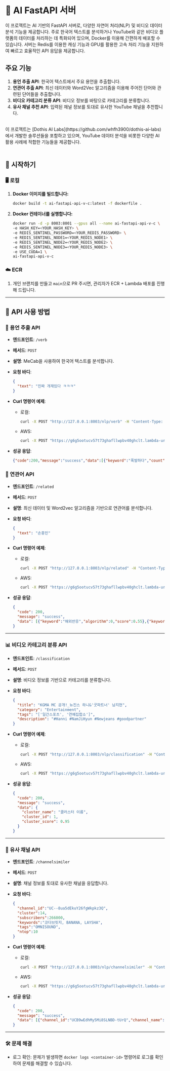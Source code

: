 # 🚀 AI FastAPI 서버

이 프로젝트는 AI 기반의 FastAPI 서버로, 다양한 자연어 처리(NLP) 및 비디오 데이터 분석 기능을 제공합니다. 주로 한국어 텍스트를 분석하거나 YouTube와 같은 비디오 플랫폼의 데이터를 처리하는 데 특화되어 있으며, Docker를 이용해 간편하게 배포할 수 있습니다. 서버는 Redis를 이용한 캐싱 기능과 GPU를 활용한 고속 처리 기능을 지원하여 빠르고 효율적인 API 응답을 제공합니다.
<br>
## 주요 기능
1. **용언 추출 API**: 한국어 텍스트에서 주요 용언을 추출합니다.
2. **연관어 추출 API**: 최신 데이터와 Word2Vec 알고리즘을 이용해 주어진 단어와 관련된 단어들을 추출합니다.
3. **비디오 카테고리 분류 API**: 비디오 정보를 바탕으로 카테고리를 분류합니다.
4. **유사 채널 추천 API**: 입력된 채널 정보를 토대로 유사한 YouTube 채널을 추천합니다.
<br>
이 프로젝트는  [Dothis AI Labs](https://github.com/whfh3900/dothis-ai-labs)에서 개발한 솔루션들을 포함하고 있으며, YouTube 데이터 분석을 비롯한 다양한 AI 활용 사례에 적합한 기능들을 제공합니다.
<br><br>

## 📄 시작하기

### 🖥️ 로컬
1. **Docker 이미지를 빌드합니다:**
    ```bash
    docker build -t ai-fastapi-api-v-c:latest -f dockerfile .
    ```
2. **Docker 컨테이너를 실행합니다:**
    ```bash
    docker run -d -p 8003:8001 --gpus all --name ai-fastapi-api-v-c \
    -e HASH_KEY=<YOUR_HASH_KEY> \
    -e REDIS_SENTINEL_PASSWORD=<YOUR_REDIS_PASSWORD> \
    -e REDIS_SENTINEL_NODE1=<YOUR_REDIS_NODE1> \
    -e REDIS_SENTINEL_NODE2=<YOUR_REDIS_NODE2> \
    -e REDIS_SENTINEL_NODE3=<YOUR_REDIS_NODE3> \
    -e USE_CUDA=1 \
    ai-fastapi-api-v-c
    ```

### ☁️ ECR
1. 개인 브랜치를 만들고 `main`으로 PR 주시면, 관리자가 ECR + Lambda 배포를 진행해 드립니다.

---

## 📡 API 사용 방법

### 📝 용언 추출 API
- **엔드포인트**: `/verb`
- **메서드**: `POST`
- **설명**: MeCab을 사용하여 한국어 텍스트를 분석합니다.
- **요청 바디**:
    ```json
    {
      "text": "진짜 개재밌다 ㅋㅋㅋ"
    }
    ```

- **Curl 명령어 예제**:
    - 로컬:
        ```bash
        curl -X POST "http://127.0.0.1:8003/nlp/verb" -H "Content-Type: application/json" -d '{"keyword":"손흥민", "related":"토트넘"}'
        ```
    - AWS:
        ```bash
        curl -X POST "https://g6g5ootucv57t73ghafllwpbv40ghclt.lambda-url.ap-northeast-2.on.aws/nlp/verb" -H "Content-Type: application/json" -d '{"keyword":"손흥민", "related":"토트넘"}'
        ```

- **성공 응답**:
    ```json
    {"code":200,"message":"success","data":[{"keyword":"폭발하다","count":126},{"keyword":"밝히다","count":67},{"keyword":"요구하다","count":65},{"keyword":"요청하다","count":64}]}
    ```

### 🔗 연관어 API
- **엔드포인트**: `/related`
- **메서드**: `POST`
- **설명**: 최신 데이터 및 Word2vec 알고리즘을 기반으로 연관어를 분석합니다.
- **요청 바디**:
    ```json
    {
      "text": "손흥민"
    }
    ```

- **Curl 명령어 예제**:
    - 로컬:
        ```bash
        curl -X POST "http://127.0.0.1:8003/nlp/related" -H "Content-Type: application/json" -d '{"text":"손흥민", "vbr_size":1000}'
        ```
    - AWS:
        ```bash
        curl -X POST "https://g6g5ootucv57t73ghafllwpbv40ghclt.lambda-url.ap-northeast-2.on.aws/nlp/related" -H "Content-Type: application/json" -d '{"text":"손흥민"}'
        ```

- **성공 응답**:
    ```json
    {
      "code": 200,
      "message": "success",
      "data": [{"keyword":"해외반응","algorithm":0,"score":0.55},{"keyword":"손흥민","algorithm":0,"score":0.45}]
    }
    ```

---

### 📊 비디오 카테고리 분류 API
- **엔드포인트**: `/classification`
- **메서드**: `POST`
- **설명**: 비디오 정보를 기반으로 카테고리를 분류합니다.
- **요청 바디**:
    ```json
    {
      "title": "KGMA MC 공개!_뉴진스 하니&'굿파트너' 남지현",
      "category": "Entertainment",
      "tags": "['일간스포츠', '연예집합소']",
      "description": "#Hanni #NamJiHyun #Newjeans #goodpartner"
    }
    ```

- **Curl 명령어 예제**:
    - 로컬:
        ```bash
        curl -X POST "http://127.0.0.1:8003/nlp/classification" -H "Content-Type: application/json" -d '{"title": "KGMA MC 공개!_뉴진스 하니&굿파트너 남지현", "category": "Entertainment", "tags": "[일간스포츠, 연예집합소]", "description": "#Hanni #NamJiHyun #Newjeans"}'
        ```
    - AWS:
        ```bash
        curl -X POST "https://g6g5ootucv57t73ghafllwpbv40ghclt.lambda-url.ap-northeast-2.on.aws/nlp/classification" -H "Content-Type: application/json" -d '{"title": "부산 치과 신경치료 할 때 통증?", "category": "Howto & Style"}'
        ```

- **성공 응답**:
    ```json
    {
      "code": 200,
      "message": "success",
      "data": {
        "cluster_name": "클러스터 이름",
        "cluster_id": 1,
        "cluster_score": 0.95
      }
    }
    ```

---

### 🎥 유사 채널 API
- **엔드포인트**: `/channelsimiler`
- **메서드**: `POST`
- **설명**: 채널 정보를 토대로 유사한 채널을 응답합니다.
- **요청 바디**:
    ```json
    {
      "channel_id":"UC--8ua5dEkuY26fgWkpkz3Q",
      "cluster":14,
      "subscribers":266000,
      "keywords":"코다브릿지, BANANA, LAYSHA",
      "tags":"OMNISOUND",
      "ntop":10
    }
    ```

- **Curl 명령어 예제**:
    - 로컬:
        ```bash
        curl -X POST "http://127.0.0.1:8003/nlp/channelsimiler" -H "Content-Type: application/json" -d '{"channel_id":"UCI3wMpybY12tpc0u33Z-j1w", "cluster":64, "subscribers":266000}'
        ```
    - AWS:
        ```bash
        curl -X POST "https://g6g5ootucv57t73ghafllwpbv40ghclt.lambda-url.ap-northeast-2.on.aws/nlp/channelsimiler" -H "Content-Type: application/json" -d '{"channel_id":"UCB116o3mKmmdcdw89rh7Djg"}'
        ```

- **성공 응답**:
    ```json
    {
      "code": 200,
      "message": "success",
      "data": [{"channel_id":"UCB9wEdhMy5Mi8SLNBD-tUrQ","channel_name":"주류학개론"}]
    }
    ```
---

### 🛠️ 문제 해결
- 로그 확인: 문제가 발생하면 `docker logs <container-id>` 명령어로 로그를 확인하여 문제를 해결할 수 있습니다.
